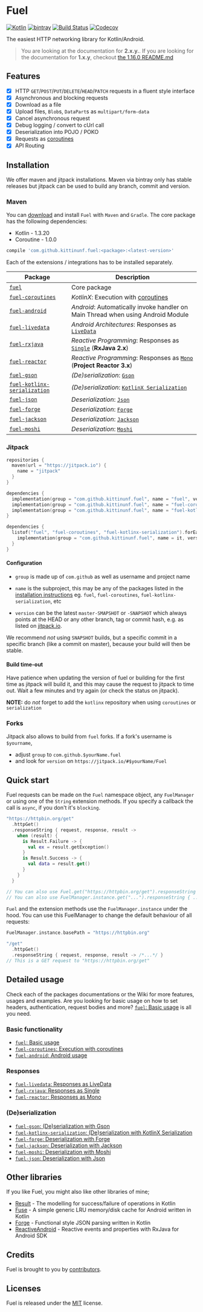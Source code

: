 # Fuel

[![Kotlin](https://img.shields.io/badge/Kotlin-1.3.20-blue.svg)](https://kotlinlang.org)
[![bintray](https://api.bintray.com/packages/kittinunf/maven/Fuel-Android/images/download.svg)](https://bintray.com/kittinunf/maven/Fuel-Android/_latestVersion)
[![Build Status](https://travis-ci.org/kittinunf/fuel.svg?branch=master)](https://travis-ci.org/kittinunf/fuel)
[![Codecov](https://codecov.io/github/kittinunf/fuel/coverage.svg?branch=master)](https://codecov.io/gh/kittinunf/fuel)

The easiest HTTP networking library for Kotlin/Android.

> You are looking at the documentation for **2.x.y.**. If you are looking for the documentation for **1.x.y**, checkout [the 1.16.0 README.md](https://github.com/kittinunf/Fuel/blob/1.16.0/README.md)

## Features

- [x] HTTP `GET`/`POST`/`PUT`/`DELETE`/`HEAD`/`PATCH` requests in a fluent style interface
- [x] Asynchronous and blocking requests
- [x] Download as a file
- [x] Upload files, `Blob`s, `DataPart`s as `multipart/form-data`
- [x] Cancel asynchronous request
- [x] Debug logging / convert to cUrl call
- [x] Deserialization into POJO / POKO
- [x] Requests as [coroutines](https://github.com/Kotlin/kotlinx.coroutines)
- [x] API Routing

## Installation

We offer maven and jitpack installations. Maven via bintray only has stable releases but jitpack can be used to build any branch, commit and version.

### Maven
You can [download](https://bintray.com/kittinunf/maven/Fuel-Android/_latestVersion) and install `Fuel` with `Maven` and `Gradle`. The core package has the following dependencies:
* Kotlin - 1.3.20
* Coroutine - 1.0.0

```groovy
compile 'com.github.kittinunf.fuel:<package>:<latest-version>'
```

Each of the extensions / integrations has to be installed separately.

| Package | Description |
|----------|---------|
| [`fuel`](./fuel) | Core package |
| [`fuel-coroutines`](./fuel-coroutines) | _KotlinX_: Execution with [coroutines](https://github.com/Kotlin/kotlinx.coroutines) |
| [`fuel-android`](./fuel-android) |  _Android_: Automatically invoke handler on Main Thread when using Android Module |
| [`fuel-livedata`](./fuel-livedata) | _Android Architectures_: Responses as [`LiveData`](https://developer.android.com/topic/libraries/architecture/livedata.html) |
| [`fuel-rxjava`](./fuel-rxjava) | _Reactive Programming_: Responses as [`Single`](http://reactivex.io/RxJava/2.x/javadoc/io/reactivex/Single.html) (**RxJava 2.x**)
| [`fuel-reactor`](./fuel-reactor) | _Reactive Programming_: Responses as [`Mono`](https://projectreactor.io/docs/core/release/reference/#mono) (**Project Reactor 3.x**)
| [`fuel-gson`](./fuel-gson) | _(De)serialization_: [`Gson`](https://github.com/google/gson) |
| [`fuel-kotlinx-serialization`](/fuel-kotlinx-serialization) | _(De)serialization_: [`KotlinX Serialization`](https://github.com/Kotlin/kotlinx.serialization) |
| [`fuel-json`](/fuel-json) | _Deserialization_: [`Json`](http://www.json.org/) |
| [`fuel-forge`](./fuel-forge) | _Deserialization_: [`Forge`](https://github.com/kittinunf/Forge/) |
| [`fuel-jackson`](./fuel-jackson) | _Deserialization_: [`Jackson`](https://github.com/FasterXML/jackson-module-kotlin)
| [`fuel-moshi`](./fuel-moshi) | _Deserialization_: [`Moshi`](https://github.com/square/moshi)  |

### Jitpack

```kotlin
repositories {
  maven(url = "https://jitpack.io") {
    name = "jitpack"
  }
}

dependencies {
  implementation(group = "com.github.kittinunf.fuel", name = "fuel", version = "-SNAPSHOT")
  implementation(group = "com.github.kittinunf.fuel", name = "fuel-coroutines", version = "-SNAPSHOT")
  implementation(group = "com.github.kittinunf.fuel", name = "fuel-kotlinx-serialization", version = "-SNAPSHOT")
}
```


```kotlin
dependencies {
  listof("fuel", "fuel-coroutines", "fuel-kotlinx-serialization").forEach {
    implementation(group = "com.github.kittinunf.fuel", name = it, version = "-SNAPSHOT")
  }
}
```

#### Configuration
- `group` is made up of `com.github` as well as username and project name

- `name` is the subproject, this may be any of the packages listed in the [installation instructions](https://github.com/kittinunf/fuel#installation)
eg. `fuel`, `fuel-coroutines`, `fuel-kotlinx-serialization`, etc
- `version` can be the latest `master-SMAPSHOT` or `-SNAPSHOT` which always points at the HEAD or any other branch, tag or commit hash, e.g. as listed on [jitpack.io](https://jitpack.io/#kittinunf/fuel).

We recommend _not_ using `SNAPSHOT` builds, but a specific commit in a specific branch (like a commit on master), because your build will then be stable.

#### Build time-out
Have patience when updating the version of fuel or building for the first time as jitpack will build it, and this may cause the request to jitpack to time out. Wait a few minutes and try again (or check the status on jitpack).

**NOTE:** do _not_ forget to add the `kotlinx` repository when using `coroutines` or `serialization`

### Forks
Jitpack also allows to build from `fuel` forks. If a fork's username is `$yourname`,
- adjust `group` to `com.github.$yourName.fuel`
- and look for `version` on `https://jitpack.io/#$yourName/Fuel`

## Quick start

Fuel requests can be made on the `Fuel` namespace object, any `FuelManager` or using one of the `String` extension methods. If you specify a callback the call is `async`, if you don't it's `blocking`.

```kotlin
"https://httpbin.org/get"
  .httpGet()
  .responseString { request, response, result ->
    when (result) {
      is Result.Failure -> {
        val ex = result.getException()
      }
      is Result.Success -> {
        val data = result.get()
      }
    }
  }

// You can also use Fuel.get("https://httpbin.org/get").responseString { ... }
// You can also use FuelManager.instance.get("...").responseString { ... }
```

`Fuel` and the extension methods use the `FuelManager.instance` under the hood. You can use this FuelManager to change the default behaviour of all requests:

```kotlin
FuelManager.instance.basePath = "https://httpbin.org"

"/get"
  .httpGet()
  .responseString { request, response, result -> /*...*/ }
// This is a GET request to "https://httpbin.org/get"
```

## Detailed usage

Check each of the packages documentations or the Wiki for more features, usages and examples. Are you looking for basic usage on how to set headers, authentication, request bodies and more? [`fuel`: Basic usage](./fuel/README.md) is all you need.

### Basic functionality
- [`fuel`: Basic usage](./fuel/README.md)
- [`fuel-coroutines`: Execution with coroutines](./fuel-coroutines/README.md)
- [`fuel-android`: Android usage](./fuel-android/README.md)

### Responses
- [`fuel-livedata`: Responses as LiveData](./fuel-livedata/README.md)
- [`fuel-rxjava`: Responses as Single](./fuel-coroutines/README.md)
- [`fuel-reactor`: Responses as Mono](./fuel-coroutines/README.md)

### (De)serialization
- [`fuel-gson`: (De)serialization with Gson](./fuel-gson/README.md)
- [`fuel-kotlinx-serialization`: (De)serialization with KotlinX Serialization](/fuel-kotlinx-serialization/README.md)
- [`fuel-forge`: Deserialization with Forge](./fuel-forge/README.md)
- [`fuel-jackson`: Deserialization with Jackson](./fuel-jackson/README.md)
- [`fuel-moshi`: Deserialization with Moshi](./fuel-moshi/README.md)
- [`fuel-json`: Deserialization with Json](./fuel-json/README.md)


## Other libraries

If you like Fuel, you might also like other libraries of mine;
* [Result](https://github.com/kittinunf/Result) - The modelling for success/failure of operations in Kotlin
* [Fuse](https://github.com/kittinunf/Fuse) - A simple generic LRU memory/disk cache for Android written in Kotlin
* [Forge](https://github.com/kittinunf/Forge) - Functional style JSON parsing written in Kotlin
* [ReactiveAndroid](https://github.com/kittinunf/ReactiveAndroid) - Reactive events and properties with RxJava for Android SDK

## Credits

Fuel is brought to you by [contributors](https://github.com/kittinunf/Fuel/graphs/contributors).

## Licenses

Fuel is released under the [MIT](https://opensource.org/licenses/MIT) license.
